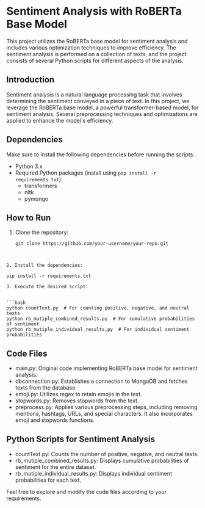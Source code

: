 # Sentiment Analysis with RoBERTa Base Model

This project utilizes the RoBERTa base model for sentiment analysis and includes various optimization techniques to improve efficiency. The sentiment analysis is performed on a collection of texts, and the project consists of several Python scripts for different aspects of the analysis.

## Introduction

Sentiment analysis is a natural language processing task that involves determining the sentiment conveyed in a piece of text. In this project, we leverage the RoBERTa base model, a powerful transformer-based model, for sentiment analysis. Several preprocessing techniques and optimizations are applied to enhance the model's efficiency.

## Dependencies

Make sure to install the following dependencies before running the scripts:

- Python 3.x
- Required Python packages (install using `pip install -r requirements.txt`):
  - transformers
  - nltk
  - pymongo

## How to Run

1. Clone the repository:


   ```bash
   git clone https://github.com/your-username/your-repo.git
  ```


2. Install the dependencies:

  pip install -r requirements.txt

3. Execute the desired script:


  ```bash
  python countText.py  # For counting positive, negative, and neutral texts
  python rb_mutiple_combined_results.py  # For cumulative probabilities of sentiment
  python rb_mutiple_individual_results.py  # For individual sentiment probabilities
  ```


## Code Files

- main.py: Original code implementing RoBERTa base model for sentiment analysis.
- dbconnection.py: Establishes a connection to MongoDB and fetches texts from the database.
- emoji.py: Utilizes regex to retain emojis in the text.
- stopwords.py: Removes stopwords from the text.
- preprocess.py: Applies various preprocessing steps, including removing mentions, hashtags, URLs, and special characters. It also incorporates emoji and stopwords functions.

## Python Scripts for Sentiment Analysis

- countText.py: Counts the number of positive, negative, and neutral texts.
- rb_mutiple_combined_results.py: Displays cumulative probabilities of sentiment for the entire dataset.
- rb_mutiple_individual_results.py: Displays individual sentiment probabilities for each text.

Feel free to explore and modify the code files according to your requirements.

